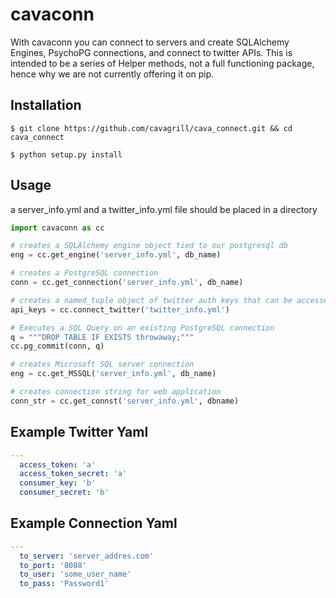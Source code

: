 # cavaconn
With cavaconn you can connect to servers and create SQLAlchemy Engines, PsychoPG connections, and connect to twitter APIs.
This is intended to be a series of Helper methods, not a full functioning package, hence why we are not currently offering it on
pip.

## Installation

`$ git clone https://github.com/cavagrill/cava_connect.git && cd cava_connect`

`$ python setup.py install`

## Usage
a server_info.yml and a twitter_info.yml file should be placed in a directory

```python
import cavaconn as cc

# creates a SQLAlchemy engine object tied to our postgresql db
eng = cc.get_engine('server_info.yml', db_name)

# creates a PostgreSQL connection
conn = cc.get_connection('server_info.yml', db_name)

# creates a named_tuple object of twitter auth keys that can be accessed like api_keys.access_token
api_keys = cc.connect_twitter('twitter_info.yml')

# Executes a SQL Query on an existing PostgreSQL connection
q = """DROP TABLE IF EXISTS throwaway;"""
cc.pg_commit(conn, q)

# creates Microsoft SQL server connection
eng = cc.get_MSSQL('server_info.yml', db_name)

# creates connection string for web application
conn_str = cc.get_connst('server_info.yml', dbname)
```

## Example Twitter Yaml

```yaml
---
  access_token: 'a'
  access_token_secret: 'a'
  consumer_key: 'b'
  consumer_secret: 'b'
```

## Example Connection Yaml

```yaml
---
  to_server: 'server_addres.com'
  to_port: '8088'
  to_user: 'some_user_name'
  to_pass: 'Password1'
```


